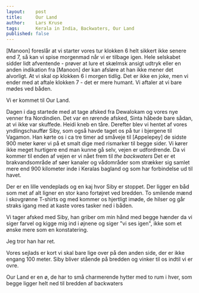```yaml
---
layout:    post
title:     Our Land
author:    Lars Kruse
tags:      Kerala in India, Backwaters, Our Land
published: false
---
```


[Manoon] foreslår at vi starter vores tur klokken 6 helt sikkert ikke senere end 7, så kan vi spise morgenmad når vi er tilbage igen. Hele selskabet sidder lidt afventende - prøver at lure et skælmsk ansigt udtryk eller en anden indikation fra [Manoon] der kan afsløre at han ikke mener det alvorligt. At vi skal op klokken 6 i morgen tidlig. Det er ikke en joke, men vi ender med at aftale klokken 7 - det er mere humant. Vi aftaler at vi bare mødes ved båden.

Vi er kommet til Our Land.

Dagen i dag startede med at tage afsked fra Dewalokam og vores nye venner fra Nordindien. Det var en rørende afsked, Sinta håbede bare sådan, at vi ikke var skuffede. Heidi kneb en tåre. Derefter blev vi hentet af vores yndlingschauffør Siby, som også havde taget os på tur i bjergene til Vagamon. Han kørte os i ca tre timer ad småveje til [Appelepey] de sidste 900 meter kører vi på et smalt dige med rismarker til begge sider. Vi kører ikke meget hurtigere end man kunne gå selv, vejen er udfordrende. Da vi kommer til enden af vejen er vi nået frem til _the backwaters_ Det er et brakvandsområde af søer kanaler og vådområder som strækker sig samlet mere end 900 kilometer inde i Keralas bagland og som har forbindelse ud til havet.

Der er en lille vendeplads og en kaj hvor Siby er stoppet. Der ligger en båd som met af alt ligner en stor kano fortøjret ved bredden. To smilende mænd i skovgrønne T-shirts og med kommer os hjertligt imøde, de hilser og går straks igang med at kaste vores tasker ned i båden.

Vi tager afsked med Siby, han griber om min hånd med begge hænder da vi siger farvel og kigge mig ind i øjnene og siger "vi ses igen", ikke som et ønske mere som en konstatering. 

Jeg tror han har ret.

Vores sejlads er kort vi skal bare lige over på den anden side, der er ikke engang 100 meter. Siby bliver stående på bredden og vinker til os indtil vi er ovre.

Our Land er en ø, de har to små charmerende hytter med to rum i hver, som begge ligger helt ned til bredden af backwaters